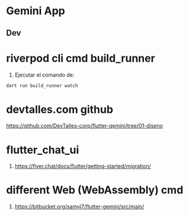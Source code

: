 # Gemini App

## Dev

# riverpod cli cmd build_runner

1. Ejecutar el comando de:

```dart
dart run build_runner watch
```

# devtalles.com github

https://github.com/DevTalles-corp/flutter-gemini/tree/01-diseno


# flutter_chat_ui

1. https://flyer.chat/docs/flutter/getting-started/migration/


# different Web (WebAssembly) cmd

1. https://bitbucket.org/samyl7/flutter-gemini/src/main/